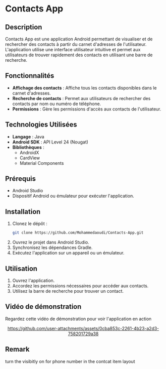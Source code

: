 # Contacts App

## Description
Contacts App est une application Android permettant de visualiser et de rechercher des contacts à partir du carnet d'adresses de l'utilisateur. L'application utilise une interface utilisateur intuitive et permet aux utilisateurs de trouver rapidement des contacts en utilisant une barre de recherche.

## Fonctionnalités
- **Affichage des contacts** : Affiche tous les contacts disponibles dans le carnet d'adresses.
- **Recherche de contacts** : Permet aux utilisateurs de rechercher des contacts par nom ou numéro de téléphone.
- **Permissions** : Gère les permissions d'accès aux contacts de l'utilisateur.

## Technologies Utilisées
- **Langage** : Java
- **Android SDK** : API Level 24 (Nougat)
- **Bibliothèques** :
  - AndroidX
  - CardView
  - Material Components

## Prérequis
- Android Studio
- Dispositif Android ou émulateur pour exécuter l'application.

## Installation
1. Clonez le dépôt :
   ```bash
   git clone https://github.com/Mohammedaoudi/Contacts-App.git
2. Ouvrez le projet dans Android Studio.
3. Synchronisez les dépendances Gradle.
4. Exécutez l'application sur un appareil ou un émulateur.

## Utilisation
1. Ouvrez l'application.
2. Accordez les permissions nécessaires pour accéder aux contacts.
3. Utilisez la barre de recherche pour trouver un contact.

## Vidéo de démonstration
Regardez cette vidéo de démonstration pour voir l'application en action 
<div align="center">


  https://github.com/user-attachments/assets/0cba853c-2261-4b23-a2d3-758201729a38


</div>

## Remark

turn the visibitly on for phone number in the contcat item layout
